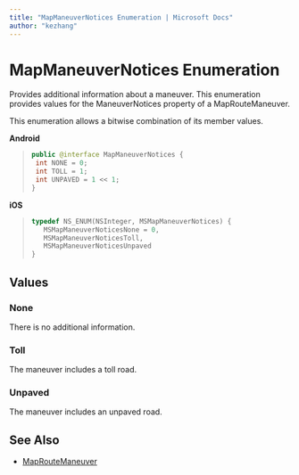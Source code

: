 ```yaml
---
title: "MapManeuverNotices Enumeration | Microsoft Docs"
author: "kezhang"
---
```


# MapManeuverNotices Enumeration

Provides additional information about a maneuver. This enumeration provides values for the ManeuverNotices property of a MapRouteManeuver.

This enumeration allows a bitwise combination of its member values.

**Android**

>```java
>public @interface MapManeuverNotices {
>  int NONE = 0;
>  int TOLL = 1;
>  int UNPAVED = 1 << 1;
>}
>```

**iOS**

>```objectivec
>typedef NS_ENUM(NSInteger, MSMapManeuverNotices) { 
>    MSMapManeuverNoticesNone = 0, 
>    MSMapManeuverNoticesToll, 
>    MSMapManeuverNoticesUnpaved 
>}
>```

## Values

### None

There is no additional information.

### Toll

The maneuver includes a toll road.

### Unpaved

The maneuver includes an unpaved road.

## See Also

* [MapRouteManeuver](maproutemaneuver-class.md)